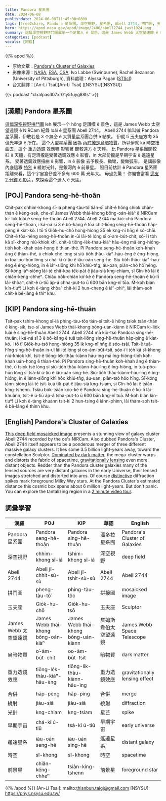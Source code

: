 ```yaml
---
title: Pandora 星系團
date: 2024-06-08
publishdate: 2024-06-08T11:45:00+0800
tags: [free2share, Pandora 星系團, 深空視野, 星系團, Abell 2744, 拼鬥圖, 玉夫座, James Webb 太空望遠鏡, 烏暗物質, 重力透鏡效應, 合併, 繞射, 光針, 早期宇宙, 遙遠星系, 前景星]
hero: https://apod.nasa.gov/apod/image/2406/abell2744_jwst1024.png
summary: 這幅深空視野拼鬥圖展示一个足驚人 ê 景色，這是 James Webb 太空望遠鏡 ê NIRCam 紀錄 loài ê 星系團 Abell 2744。
categories: [podcast]
vocals: [阿錕]
---
```


{{% apod %}}

- 原始文章：[Pandora's Cluster of Galaxies](https://apod.nasa.gov/apod/ap240608.html)
- 影像來源：[NASA](https://www.nasa.gov), [ESA](https://www.esa.int/), [CSA](https://www.asc-csa.gc.ca/eng/), Ivo Labbe (Swinburne), Rachel Bezanson (University of Pittsburgh), 資料處理：Alyssa Pagan ([STScI](https://www.stsci.edu))
- 台文翻譯：[An-Li Tsai][An-Li Tsai] ([NSYSU][NSYSU])

{{< podcast "clxalpasd07xr01y5fuyg88ts" >}}

## [漢羅] Pandora 星系團
[這幅深空視野拼鬥圖][This deep field mosaicked image] leh 展示一个 hŏng 足讚嘆 ê 景色，這是 James Webb 太空望遠鏡 ê NIRCam 紀錄 loài ê 星系團 Abell 2744。
Abell 2744 嘛叫做 Pandora 星系團，伊敢若是 3 个無仝 ê 大質量星系團合併 ê 結果。
伊就 tī 玉夫座方向 35 億光年遠 ê 所在。
這个大型星系團 因為 [內底攏是烏暗物質][Dominated by dark matter]，所以伊就 kā 時空扭曲去，這个 [重力透鏡][gravitationally lensing] 效應嘛 影響著 閣較遠方 ê 天體。
比 Pandora 星系團閣較紅 ê 天體，有足濟攏是受著透鏡效應 ê 影響，in 大部份攏是早期宇宙 ê 遙遠星系。
受著透鏡效應扭曲 ê 影響，in ê 影像 去予搝長、拗彎，變做弧形。
是講影像內底這寡 [特別][distinctive] ê 繞射光針，是銀河內 ê 前景星。
照目前估計 ê Pandora 星系團 距離來看，這个宇宙盒仔差不多有 600 萬 光年大。
毋過免驚！
你閣會當看 [這支 2 分鐘 ê 影片][2 minute video tour]，來探索這个迷人 ê 天區。

## [POJ] Pandora seng-hē-thoân
Chit-pak chhim-khong sī-iá pheng-tàu-tô͘ tián-sī chi̍t-ê hőng chiok chàn-thàn ê kéng-sek, che-sī James Webb thài-khong bōng-oán-kiàⁿ ê NIRCam kì-lio̍k loài ê seng-hē-thoân Abell 2744.
Abell 2744 mā kiò-chò Pandora seng-hē-thoân, i ká-ná sī 3 ê bô-kâng ê tōa chit-liōng seng-hē-thoân ha̍p-pèng ê kiat-kó.
I tō tī Gio̍k-hu-chō hong-hiòng 35 ek kng-nî hn̄g ê só͘-chāi.
Chit-ê tōa-hêng seng-hē-thoân in-ūi lāi-té lóng sī o͘-àm-bu̍t-chit, só͘-í i to̍h kā sî-khong niú-khiok khì, chit-ê tiōng-le̍k-thàu-kiàⁿ hāu-èng mā éng-hióng-tio̍h koh-khah oán-hong ê thian-thé.
Pí Pandora seng-hē-thoân koh-khah âng ê thian-thé, ū chiok chē lóng sī siū-tio̍h thàu-kiàⁿ-hāu-èng ê éng-hióng, in tōa-pō͘-hūn lóng sī chá-kî ú-tiū ê iâu-oán seng-hē.
Siū-tio̍h thàu-kiàⁿ-hāu-èng ê éng-hióng, in ê iáⁿ-siōng khì hō͘ khiú-tn̂g, áu-oan, piàn-chò hô͘ hêng.
Sī-kóng iáⁿ-siōng lāi-té chit-kóa te̍k-pa̍t ê jiàu-siā kng-chiam, sī Gîn-hô lāi ê chiân-kéng-chheⁿ.
Chiàu bo̍k-chiân kó͘-kè ê Pandora seng-hē-thoân ê kū-lī lâi-khòaⁿ, chit-ê ú-tiū a̍p-á chha-put-to ū 600 bān kng-nî tōa.
M̄-koh bián kín-tiuⁿ!
Lí koh ē-tàng khòaⁿ chit-ki 2 hun-cheng ê iáⁿ-phìⁿ, lâi thàm-soh chit-ê bê-lâng ê thiⁿ khu.

## [KIP] Pandora sing-hē-thuân
Tsit-pak tshim-khong sī-iá phing-tàu-tôo tián-sī tsi̍t-ê hőng tsiok tsàn-thàn ê kíng-sik, tse-sī James Webb thài-khong bōng-uán-kiànn ê NIRCam kì-lio̍k luài ê sing-hē-thuân Abell 2744.
Abell 2744 mā kiò-tsò Pandora sing-hē-thuân, i ká-ná sī 3 ê bô-kâng ê tuā tsit-liōng sing-hē-thuân ha̍p-pìng ê kiat-kó.
I tō tī Gio̍k-hu-tsō hong-hiòng 35 ik kng-nî hn̄g ê sóo-tsāi.
Tsit-ê tuā-hîng sing-hē-thuân in-uī lāi-té lóng sī oo-àm-bu̍t-tsit, sóo-í i to̍h kā sî-khong niú-khiok khì, tsit-ê tiōng-le̍k-thàu-kiànn hāu-ìng mā íng-hióng-tio̍h koh-khah uán-hong ê thian-thé.
Pí Pandora sing-hē-thuân koh-khah âng ê thian-thé, ū tsiok tsē lóng sī siū-tio̍h thàu-kiànn-hāu-ìng ê íng-hióng, in tuā-pōo-hūn lóng sī tsá-kî ú-tiū ê iâu-uán sing-hē.
Siū-tio̍h thàu-kiànn-hāu-ìng ê íng-hióng, in ê iánn-siōng khì hōo khiú-tn̂g, áu-uan, piàn-tsò hôo hîng.
Sī-kóng iánn-siōng lāi-té tsit-kuá ti̍k-pa̍t ê jiàu-siā kng-tsiam, sī Gîn-hô lāi ê tsiân-kíng-tshenn.
Tsiàu bo̍k-tsiân kóo-kè ê Pandora sing-hē-thuân ê kū-lī lâi-khuànn, tsit-ê ú-tiū a̍p-á tsha-put-to ū 600 bān kng-nî tuā.
M̄-koh bián kín-tiuⁿ!
Lí koh ē-tàng khuànn tsit-ki 2 hun-tsing ê iánn-phìnn, lâi thàm-soh tsit-ê bê-lâng ê thinn khu.

## [English] Pandora's Cluster of Galaxies
[This deep field mosaicked image][This deep field mosaicked image] presents a stunning view of galaxy cluster Abell 2744 recorded by the ce's NIRCam.
Also dubbed Pandora's Cluster, Abell 2744 itself appears to be a ponderous merger of three different massive galaxy clusters.
It lies some 3.5 billion light-years away, toward the constellation Sculptor.
[Dominated by dark matter][Dominated by dark matter], the mega-cluster warps and distorts the fabric of spacetime, [gravitationally lensing][gravitationally lensing] even more distant objects.
Redder than the Pandora cluster galaxies many of the lensed sources are very distant galaxies in the early Universe, their lensed images stretched and distorted into arcs.
Of course [distinctive][distinctive] diffraction spikes mark foreground Milky Way stars.
At the Pandora Cluster's estimated distance this cosmic box spans about 6 million light-years.
But don't panic.
You can explore the tantalizing region in a [2 minute video tour][2 minute video tour].

## 詞彙學習

|漢羅|POJ|KIP|華語|English|
|-|-|-|-|-|
|Pandora 星系團|Pandora seng-hē-thoân|Pandora sing-hē-thuân|潘多拉星系團|Pandora's Cluster of Galaxies|
|深空視野|chhim-khong sī-iá|tshim-khong sī-iá|深空視野|deep field|
|Abell 2744|Abell jī-chhit-sù-sù|Abell jī-tshit-sù-sù|Abell 2744|Abell 2744|
|拼鬥圖|pheng-tàu-tô͘|phing-tàu-tôo|拼接圖|mosaicked image|
|玉夫座|Gio̍k-hu-chō|Gio̍k-hu-tsō|玉夫座|Sculptor|
|James Webb 太空望遠鏡|James Webb thài-khong bōng-oán-kiàⁿ|James Webb thài-khong bōng-uán-kiànn|詹姆斯韋伯太空望遠鏡|James Webb Space Telescope|
|烏暗物質|o͘-àm-bu̍t-chit|oo-àm-bu̍t-tsit|暗物質|dark matter|
|重力透鏡效應|tiōng-le̍k-thàu-kiàⁿ-hāu-èng|tiōng-li̍k-thàu-kiànn-hāu-ìng|重力透鏡效應|gravitationally lensing effect|
|合併|ha̍p-pèng|ha̍p-pìng|合併|merge|
|繞射|jiàu-siā|jiàu-siā|繞射|diffraction|
|光針|kng-chiam|kng-tsiam|星芒|spike|
|早期宇宙|chá-kî ú-tiū|tsá-kî ú-tiū|早期宇宙|early universe|
|遙遠星系|iâu-oán seng-hē|iâu-uán sing-hē|遙遠星系|distant galaxy|
|時空|sî-khong|sî-khong|時空|spacetime|
|前景星|chiân-kéng-chheⁿ|tsiân-kíng-tshenn|前景星|foreground star|

{{% /apod %}}
[An-Li Tsai]: mailto:thianbun.taigi@gmail.com
[NSYSU]: https://phys.nsysu.edu.tw/

[copyright]: https://apod.nasa.gov/apod/fap/lib/about_apod.html#srapply
[License3]: https://creativecommons.org/licenses/by/3.0/
[License2]:https://creativecommons.org/licenses/by-nc-nd/2.0/

[This deep field mosaicked image]:https://webbtelescope.org/contents/news-releases/2023/news-2023-107
[Dominated by dark matter]:https://chandra.harvard.edu/photo/2011/a2744/
[gravitationally lensing]:https://webbtelescope.org/contents/media/videos/2019/41/1229-Video
[distinctive]:https://apod.nasa.gov/apod/ap220319.html
[2 minute video tour]:https://webbtelescope.org/contents/news-releases/2023/news-2023-107#section-id-3
